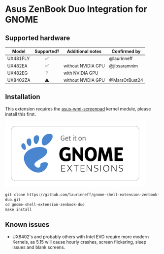 # Asus ZenBook Duo Integration for GNOME

## Supported hardware

| Model    | Supported? | Additional notes   | Confirmed by |
| -------- | :--------: | ------------------ | ------------ |
| UX481FLY |     ✅     |                    | @laurinneff   |
| UX482EA  |     ✅     | without NVIDIA GPU | @jibsaramnim  |
| UX482EG  |     ❔     | with NVIDIA GPU    |               |
| UX8402ZA |     ⚠️     | without NVIDIA GPU | @MarsOrBust24 |

<!-- Use ✅ for supported, ❔ for unknown/unconfirmed, ❌ for unsupported -->

## Installation

This extension requires the [asus-wmi-screenpad](https://github.com/Plippo/asus-wmi-screenpad) kernel module, please install this first.

[![Get it on GNOME Extensions](https://github.com/andyholmes/gnome-shell-extensions-badge/raw/master/get-it-on-ego.png)](https://extensions.gnome.org/extension/4607/asus-zenbook-duo-integration/)

```shell
git clone https://github.com/laurinneff/gnome-shell-extension-zenbook-duo.git
cd gnome-shell-extension-zenbook-duo
make install
```

## Known issues

- UX8402's and probably others with Intel EVO require more modern Kernels, as 5.15 will cause hourly crashes, screen flickering, sleep issues and blank screens.
